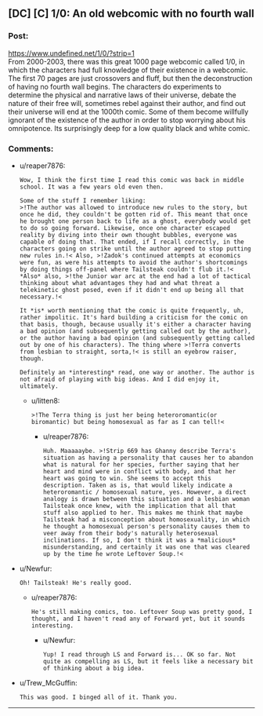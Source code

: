 ## [DC] [C] 1/0: An old webcomic with no fourth wall

### Post:

https://www.undefined.net/1/0/?strip=1  
From 2000-2003, there was this great 1000 page webcomic called 1/0, in which the characters had full knowledge of their existence in a webcomic.  The first 70 pages are just crossovers and fluff, but then the deconstruction of having no fourth wall begins.  The characters do experiments to determine the physical and narrative laws of their universe,  debate the nature of their free will, sometimes rebel against their author, and find out their universe will end at the 1000th comic.  Some of them become willfully ignorant of the existence of the author in order to stop worrying about his omnipotence.  Its surprisingly deep for a low quality black and white comic.

### Comments:

- u/reaper7876:
  ```
  Wow, I think the first time I read this comic was back in middle school. It was a few years old even then.

  Some of the stuff I remember liking:
  >!The author was allowed to introduce new rules to the story, but once he did, they couldn't be gotten rid of. This meant that once he brought one person back to life as a ghost, everybody would get to do so going forward. Likewise, once one character escaped reality by diving into their own thought bubbles, everyone was capable of doing that. That ended, if I recall correctly, in the characters going on strike until the author agreed to stop putting new rules in.!< Also, >!Zadok's continued attempts at economics were fun, as were his attempts to avoid the author's shortcomings by doing things off-panel where Tailsteak couldn't flub it.!< *Also* also, >!the Junior war arc at the end had a lot of tactical thinking about what advantages they had and what threat a telekinetic ghost posed, even if it didn't end up being all that necessary.!<

  It *is* worth mentioning that the comic is quite frequently, uh, rather impolitic. It's hard building a criticism for the comic on that basis, though, because usually it's either a character having a bad opinion (and subsequently getting called out by the author), or the author having a bad opinion (and subsequently getting called out by one of his characters). The thing where >!Terra converts from lesbian to straight, sorta,!< is still an eyebrow raiser, though.

  Definitely an *interesting* read, one way or another. The author is not afraid of playing with big ideas. And I did enjoy it, ultimately.
  ```

  - u/litten8:
    ```
    >!The Terra thing is just her being heteroromantic(or biromantic) but being homosexual as far as I can tell!<
    ```

    - u/reaper7876:
      ```
      Huh. Maaaaaybe. >!Strip 669 has Ghanny describe Terra's situation as having a personality that causes her to abandon what is natural for her species, further saying that her heart and mind were in conflict with body, and that her heart was going to win. She seems to accept this description. Taken as is, that would likely indicate a heteroromantic / homosexual nature, yes. However, a direct analogy is drawn between this situation and a lesbian woman Tailsteak once knew, with the implication that all that stuff also applied to her. This makes me think that maybe Tailsteak had a misconception about homosexuality, in which he thought a homosexual person's personality causes them to veer away from their body's naturally heterosexual inclinations. If so, I don't think it was a *malicious* misunderstanding, and certainly it was one that was cleared up by the time he wrote Leftover Soup.!<
      ```

- u/Newfur:
  ```
  Oh! Tailsteak! He's really good.
  ```

  - u/reaper7876:
    ```
    He's still making comics, too. Leftover Soup was pretty good, I thought, and I haven't read any of Forward yet, but it sounds interesting.
    ```

    - u/Newfur:
      ```
      Yup! I read through LS and Forward is... OK so far. Not quite as compelling as LS, but it feels like a necessary bit of thinking about a big idea.
      ```

- u/Trew_McGuffin:
  ```
  This was good. I binged all of it. Thank you.
  ```

---


